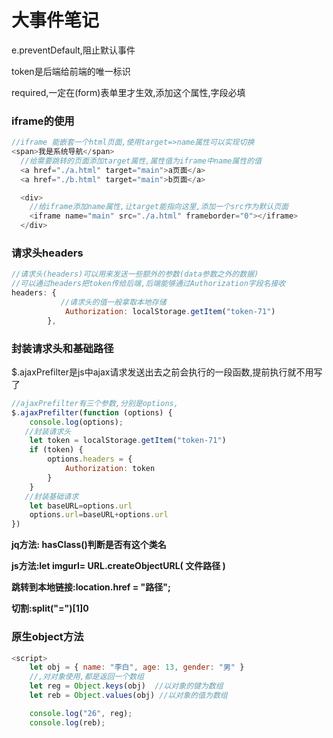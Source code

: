 # 大事件笔记

e.preventDefault,阻止默认事件

token是后端给前端的唯一标识

required,一定在(form)表单里才生效,添加这个属性,字段必填



### iframe的使用

```js
//iframe 能嵌套一个html页面,使用target=>name属性可以实现切换
<span>我是系统导航</span>
  //给需要跳转的页面添加target属性,属性值为iframe中name属性的值
  <a href="./a.html" target="main">a页面</a>
  <a href="./b.html" target="main">b页面</a>

  <div>
    //给iframe添加name属性,让target能指向这里,添加一个src作为默认页面
    <iframe name="main" src="./a.html" frameborder="0"></iframe>
  </div>
```



### 请求头headers

```js
//请求头(headers)可以用来发送一些额外的参数(data参数之外的数据)
//可以通过headers把token传给后端,后端能够通过Authorization字段名接收
headers: {
           //请求头的值一般拿取本地存储
            Authorization: localStorage.getItem("token-71")
        },
```



### 封装请求头和基础路径

$.ajaxPrefilter是js中ajax请求发送出去之前会执行的一段函数,提前执行就不用写了

```js
//ajaxPrefilter有三个参数,分别是options,
$.ajaxPrefilter(function (options) {
    console.log(options);
   //封装请求头
    let token = localStorage.getItem("token-71")
    if (token) {
        options.headers = {
            Authorization: token
        }
    }
   //封装基础请求
    let baseURL=options.url
    options.url=baseURL+options.url
})
```



**jq方法: hasClass()判断是否有这个类名**

**js方法:let imgurl=  URL.createObjectURL( 文件路径 )**

**跳转到本地链接:location.href = "路径";**

**切割:split("=")[1]0**



### 原生object方法

```js
<script>
    let obj = { name: "李白", age: 13, gender: "男" }
    //,对对象使用,都是返回一个数组
    let reg = Object.keys(obj)  //以对象的键为数组
    let reb = Object.values(obj) //以对象的值为数组

    console.log("26", reg);
    console.log(reb);
```


